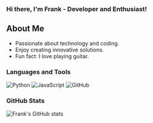 ### Hi there, I'm Frank - Developer and Enthusiast!

## About Me
- Passionate about technology and coding.
- Enjoy creating innovative solutions.
- Fun fact: I love playing guitar.

### Languages and Tools
![Python](https://img.shields.io/badge/Python-3776AB?style=for-the-badge&logo=python&logoColor=white)
![JavaScript](https://img.shields.io/badge/JavaScript-F7DF1E?style=for-the-badge&logo=javascript&logoColor=black)
![GitHub](https://img.shields.io/badge/GitHub-181717?style=for-the-badge&logo=github&logoColor=white)

### GitHub Stats
![Frank's GitHub stats](https://github-readme-stats.vercel.app/api?username=YourGitHubUsername&show_icons=true&theme=radical)
